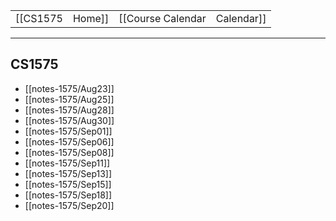 
|  |  |  |  |
|----------|----------|----------|----------|
| [[CS1575|Home]] | [[Course Calendar|Calendar]] | [[Syllabus]] | [[Lecture Notes]] |

---

## CS1575

<!-- #query page where name =~ /notes-1575/ render [[template/basic]] -->
* [[notes-1575/Aug23]]
* [[notes-1575/Aug25]]
* [[notes-1575/Aug28]]
* [[notes-1575/Aug30]]
* [[notes-1575/Sep01]]
* [[notes-1575/Sep06]]
* [[notes-1575/Sep08]]
* [[notes-1575/Sep11]]
* [[notes-1575/Sep13]]
* [[notes-1575/Sep15]]
* [[notes-1575/Sep18]]
* [[notes-1575/Sep20]]
<!-- /query -->

